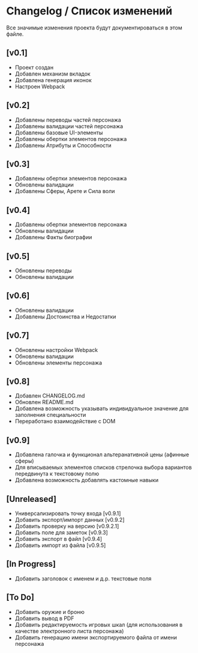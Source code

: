 # Changelog / Список изменений

Все значимые изменения проекта будут документироваться в этом файле.

## [v0.1]

- Проект создан
- Добавлен механизм вкладок
- Добавлена генерация иконок
- Настроен Webpack

## [v0.2]

- Добавлены переводы частей персонажа
- Добавлены валидации частей персонажа
- Добавлены базовые UI-элементы
- Добавлены обертки элементов персонажа
- Добавлены Атрибуты и Способности

## [v0.3]

- Добавлены обертки элементов персонажа
- Обновлены валидации
- Добавлены Сферы, Арете и Сила воли

## [v0.4]

- Добавлены обертки элементов персонажа
- Обновлены валидации
- Добавлены Факты биографии

## [v0.5]

- Обновлены переводы
- Обновлены валидации

## [v0.6]

- Обновлены валидации
- Добавлены Достоинства и Недостатки

## [v0.7]

- Обновлены настройки Webpack
- Обновлены валидации
- Обновлены элементы персонажа

## [v0.8]

- Добавлен CHANGELOG.md
- Обновлен README.md
- Добавлена возможность указывать индивидуальное значение для заполнения специальности
- Переработано взаимодействие с DOM

## [v0.9]

- Добавлена галочка и функционал альтеранативной цены (афинные сферы)
- Для вписываемых элементов списков стрелочка выбора вариантов передвинута к текстовому полю
- Добавлена возможность добавлять кастомные навыки

## [Unreleased]

- Универсализировать точку входа [v0.9.1]
- Добавить экспорт/импорт данных [v0.9.2]
- Добавить проверку на версию [v0.9.2.1]
- Добавить поле для заметок [v0.9.3]
- Добавить экспорт в файл [v0.9.4]
- Добавить импорт из файла [v0.9.5]

## [In Progress]

- Добавить заголовок с именем и д.р. текстовые поля

## [To Do]

- Добавить оружие и броню
- Добавить вывод в PDF
- Добавить редактируемость игровых шкал (для использования в качестве электронного листа персонажа)
- Добавить генерацию имени экспортируемого файла от имени персонажа

